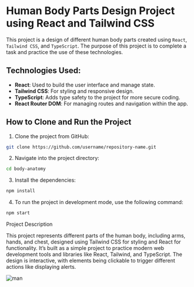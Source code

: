 # Human Body Parts Design Project using React and Tailwind CSS

This project is a design of different human body parts created using `React`, `Tailwind CSS`, and `TypeScript`. The purpose of this project is to complete a task and practice the use of these technologies.

## Technologies Used:
- **React**: Used to build the user interface and manage state.
- **Tailwind CSS**: For styling and responsive design.
- **TypeScript**: Adds type safety to the project for more secure coding.
- **React Router DOM**: For managing routes and navigation within the app.

## How to Clone and Run the Project

1. Clone the project from GitHub:

```bash
git clone https://github.com/username/repository-name.git

```
2. Navigate into the project directory:
```bash
cd body-anatomy

```
3. Install the dependencies:
```bash
npm install

```
4. To run the project in development mode, use the following command:
```bash
npm start

```

Project Description

This project represents different parts of the human body, including arms, hands, and chest, designed using Tailwind CSS for styling and React for functionality. It’s built as a simple project to practice modern web development tools and libraries like React, Tailwind, and TypeScript. The design is interactive, with elements being clickable to trigger different actions like displaying alerts.

![man](https://github.com/user-attachments/assets/1e255d26-a67d-4efc-8370-52138d105ed6)

